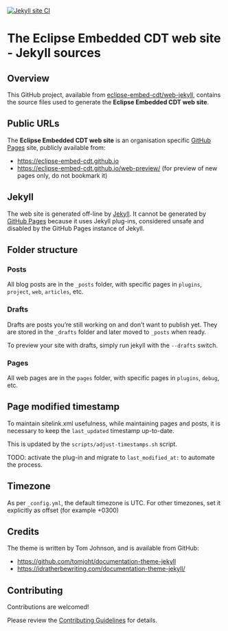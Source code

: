 [![Jekyll site CI](https://github.com/eclipse-embed-cdt/web-jekyll/workflows/Jekyll%20site%20CI/badge.svg)](https://github.com/eclipse-embed-cdt/web-jekyll/actions?query=workflow%3A%22Jekyll+site+CI%22)

# The Eclipse Embedded CDT web site - Jekyll sources

## Overview

This GitHub project, available from
[eclipse-embed-cdt/web-jekyll](https://github.com/eclipse-embed-cdt/web-jekyll),
contains the source files used to generate the
**Eclipse Embedded CDT web site**.

## Public URLs

The **Eclipse Embedded CDT web site** is an organisation specific
[GitHub Pages](https://pages.github.com) site, publicly available from:

- https://eclipse-embed-cdt.github.io
- https://eclipse-embed-cdt.github.io/web-preview/ (for preview of
new pages only, do not bookmark it)

## Jekyll

The web site is generated off-line by [Jekyll](https://jekyllrb.com).
It cannot be generated by [GitHub Pages](https://pages.github.com)
because it uses Jekyll plug-ins, considered unsafe and disabled by
the GitHub Pages instance of Jekyll.

## Folder structure

### Posts

All blog posts are in the `_posts` folder, with specific pages in `plugins`,
`project`, `web`, `articles`, etc.

### Drafts

Drafts are posts you’re still working on and don’t want to publish yet.
They are stored in the `_drafts` folder and later moved to `_posts` when ready.

To preview your site with drafts, simply run jekyll with the `--drafts` switch.

### Pages

All web pages are in the `pages` folder, with specific pages in `plugins`,
`debug`, etc.

## Page modified timestamp

To maintain sitelink.xml usefulness, while maintaining pages and posts,
it is necessary to keep the `last_updated` timestamp up-to-date.

This is updated by the `scripts/adjust-timestamps.sh` script.

TODO: activate the plug-in and migrate to `last_modified_at:` to automate the
process.

## Timezone

As per `_config.yml`, the default timezone is UTC. For other timezones,
set it explicitly as offset (for example +0300)

## Credits

The theme is written by Tom Johnson, and is available from GitHub:

- https://github.com/tomjoht/documentation-theme-jekyll
- https://idratherbewriting.com/documentation-theme-jekyll/

## Contributing

Contributions are welcomed!

Please review the [Contributing Guidelines](CONTRIBUTING.md) for details.
